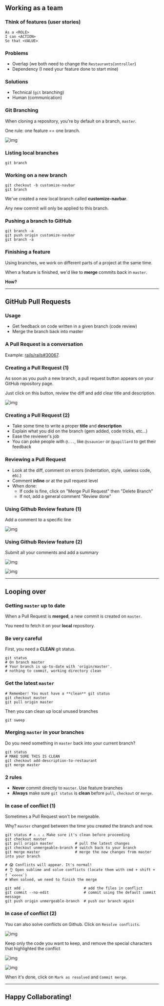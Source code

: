 ## Working as a team

### Think of features (user stories)

```
As a <ROLE>
I can <ACTION>
So that <VALUE>
```

### Problems

- Overlap (we both need to change the `RestaurantsController`)
- Dependency (I need your feature done to start mine)

### Solutions

- Technical (`git` branching)
- Human (communication)

### Git Branching

When cloning a repository, you're by default on a branch, `master`.

One rule: one feature == one branch.

![img](https://github.com/dounan1/china-product/raw/master/06-xiaohongshu/slides/images/git-branching-f3a62f547ce5426330e1c7905d0a3e7bbe249a0d19ceed4d89f9caaf187a85a2.png)

### Listing local branches

```
git branch
```

### Working on a new branch

```
git checkout -b customize-navbar
git branch
```

We've created a new local branch called **customize-navbar**.

Any new commit will only be applied to this branch.

### Pushing a branch to GitHub

```
git branch -a
git push origin customize-navbar
git branch -a
```

### Finishing a feature

Using branches, we work on different parts of a project at the same time.

When a feature is finished, we'd like to **merge** commits back in `master`.

**How?**

------

## GitHub Pull Requests

### Usage

- Get feedback on code written in a given branch (code review)
- Merge the branch back into master

### A Pull Request is a conversation

Example: [rails/rails#30067](https://github.com/rails/rails/pull/30067).

### Creating a Pull Request (1)

As soon as you push a new branch, a pull request button appears on your GitHub repository page.

Just click on this button, review the diff and add clear title and description.

![img](https://github.com/dounan1/china-product/raw/master/06-xiaohongshu/slides/images/compare-and-pull-request-button-easy-way-e631578b3fa9bd8d2d31be3f9c5f022b44675f7319e5306242e40107430854c1.png)

### Creating a Pull Request (2)

- Take some time to write a proper **title** and **description**
- Explain what you did on the branch (gem added, code tricks, etc...)
- Ease the reviewer's job
- You can poke people with `@...`, like `@ssaunier` or `@papillard` to get their feedback

### Reviewing a Pull Request

- Look at the diff, comment on errors (indentation, style, useless code, etc.)
- Comment **inline** or at the pull request level
- When done:
  - If code is fine, click on "Merge Pull Request" then "Delete Branch"
  - If not, add a general comment "Review done"

### Using Github Review feature (1)

Add a comment to a specific line

![img](https://github.com/dounan1/china-product/raw/master/06-xiaohongshu/slides/images/github_review_feature_1-81928bd04a1887ec7aa2bbdbe6cc2495a3090921aa0ca6445c17c1ca30038802.png)

### Using Github Review feature (2)

Submit all your comments and add a summary

![img](https://github.com/dounan1/china-product/raw/master/06-xiaohongshu/slides/images/github_review_feature_2-106bb31f89d38fdb75976c7f2bad977ca9c2302e062c7e9bf57dc2f059d97f30.png)

![img](https://github.com/dounan1/china-product/raw/master/06-xiaohongshu/slides/images/github_pull_request-8f8efe4c1e3c0aea104f4fab4193176b46d730641f958e09bb079a1cbd32622b.png)

------

## Looping over

### Getting `master` up to date

When a Pull Request is **merged**, a new commit is created on `master`.

You need to fetch it on your **local** repository.

### Be **very** careful

First, you need a **CLEAN** git status.

```
git status
# On branch master
# Your branch is up-to-date with 'origin/master'.
# nothing to commit, working directory clean
```

### Get the latest `master`

```
# Remember! You must have a **clean** git status
git checkout master
git pull origin master
```

Then you can clean up local unused branches

```
git sweep
```

### Merging `master` in your branches

Do you need something in `master` back into your current branch?

```
git status
# MAKE SURE THIS IS CLEAN
git checkout add-description-to-restaurant
git merge master
```

### 2 rules

- **Never** commit directly to `master`. Use feature branches
- **Always** make sure `git status` is **clean** before `pull`, `checkout` or `merge`.

### In case of conflict (1)

Sometimes a Pull Request won't be mergeable.

Why? `master` changed between the time you created the branch and now.

```
git status # ⚠️ ⚠️ ⚠️ Make sure it's clean before proceeding
git checkout master
git pull origin master          # pull the latest changes
git checkout unmergeable-branch # switch back to your branch
git merge master                # merge the new changes from master into your branch

# 😱 Conflicts will appear. It's normal!
# 👌 Open sublime and solve conflicts (locate them with cmd + shift + f `<<<<<`)
# When solved, we need to finish the merge

git add .                           # add the files in conflict
git commit --no-edit                # commit using the default commit message
git push origin unmergeable-branch  # push our branch again
```

### In case of conflict (2)

You can also solve conflicts on Github. Click on `Resolve conflicts`.

![img](https://github.com/dounan1/china-product/raw/master/06-xiaohongshu/slides/images/github_resolve_conflict_1-85d1722f517cf0559131d4cd47ba8744ca67d0c0e02b9f06bdbd1642e8fb9370.png)

Keep only the code you want to keep, and remove the special characters that highlighted the conflict

![img](https://github.com/dounan1/china-product/raw/master/06-xiaohongshu/slides/images/github_resolve_conflict_2-fd8707898e0c73b3cf515cd7bbc2fafe9d6968b26e6522fc420fa72b499d823e.png)

![img](https://github.com/dounan1/china-product/raw/master/06-xiaohongshu/slides/images/github_resolve_conflict_3-83efe8279930db8a16a980d0308459140a3fa40df98b28a480a978d64fe1f4d9.png)

When it's done, click on `Mark as resolved` and `Commit merge`.

------

## Happy Collaborating!